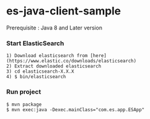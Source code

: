 # es-java-client-sample
 Prerequisite : Java 8 and Later version 

### Start ElasticSearch
    1) Download elasticsearch from [here](https://www.elastic.co/downloads/elasticsearch)    
    2) Extract downloaded elasticsearch
    3) cd elasticsearch-X.X.X    
    4) $ bin/elasticsearch    
 

### Run project 
    $ mvn package
    $ mvn exec:java -Dexec.mainClass="com.es.app.ESApp"

